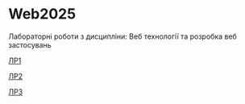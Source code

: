 # Web2025
Лабораторні роботи з дисципліни: Веб технології та розробка веб застосувань

[ЛР1](https://casaviadisto.github.io/lr1/)

[ЛР2](https://casaviadisto.github.io/lr2/)

[ЛР3](https://casaviadisto.github.io/lr3/dist)